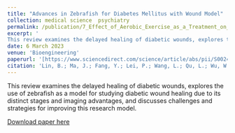 ```yaml
---
title: "Advances in Zebrafish for Diabetes Mellitus with Wound Model"
collection: medical science  psychiatry
permalink: /publication/7_Effect_of_Aerobic_Exercise_as_a_Treatment_on_Type_2_Diabetes_Mellitus_with_Depression-like_Behavior_Zebrafish
excerpt: '
This review examines the delayed healing of diabetic wounds, explores the use of zebrafish as a model for studying diabetic wound healing due to its distinct stages and imaging advantages, and discusses challenges and strategies for improving this research model.'
date: 6 March 2023
venue: 'Bioengineering'
paperurl: '[https://www.sciencedirect.com/science/article/abs/pii/S0024320522002788?via%3Dihub](https://www.mdpi.com/2306-5354/10/3/330)'
citation: 'Lin, B.; Ma, J.; Fang, Y.; Lei, P.; Wang, L.; Qu, L.; Wu, W.; Jin, L.; Sun, D. Advances in Zebrafish for Diabetes Mellitus with Wound Model. <i>Bioengineering </i>2023, 10, 330.'
---
```

This review examines the delayed healing of diabetic wounds, explores the use of zebrafish as a model for studying diabetic wound healing due to its distinct stages and imaging advantages, and discusses challenges and strategies for improving this research model.

[Download paper here](https://www.mdpi.com/2306-5354/10/3/330/pdf?version=1678095555)

